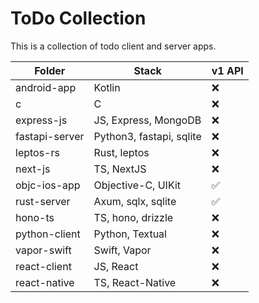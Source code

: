 # ToDo Collection
This is a collection of todo client and server apps.

| Folder | Stack | v1 API |
| --- | --- | --- |
| android-app | Kotlin |  ❌ |
| c | C | ❌ |
| express-js | JS, Express, MongoDB | ❌ |
| fastapi-server | Python3, fastapi, sqlite | ❌ |
| leptos-rs | Rust, leptos | ❌ |
| next-js | TS, NextJS | ❌ |
| objc-ios-app | Objective-C, UIKit | ✅ |
| rust-server | Axum, sqlx, sqlite | ✅ |
| hono-ts | TS, hono, drizzle | ❌ |
| python-client | Python, Textual | ❌ |
| vapor-swift | Swift, Vapor | ❌ |
| react-client | JS, React | ❌ |
| react-native | TS, React-Native | ❌ |